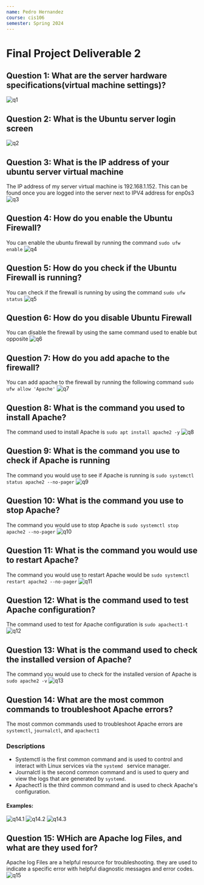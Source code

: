 ```yaml
---
name: Pedro Hernandez
course: cis106
semester: Spring 2024
---
```


# Final Project Deliverable 2

## Question 1: What are the server hardware specifications(virtual machine settings)?
![q1](question1.png)

## Question 2: What is the Ubuntu server login screen
![q2](question2.png)

## Question 3: What is the IP address of your ubuntu server virtual machine
The IP address of my server virtual machine is 192.168.1.152. This can be found once you are logged into the server next to IPV4 address for enp0s3
![q3](question3.png)

## Question 4: How do you enable the Ubuntu Firewall?
You can enable the ubuntu firewall by running the command `sudo ufw enable`
![q4](question4.png)

## Question 5: How do you check if the Ubuntu Firewall is running?
You can check if the firewall is running by using the command `sudo ufw status`
![q5](question5.png)

## Question 6: How do you disable Ubuntu Firewall
You can disable the firewall by using the same command used to enable but opposite
![q6](question6.png)

## Question 7: How do you add apache to the firewall?
You can add apache to the firewall by running the following command `sudo ufw allow 'Apache'`
![q7](Question7.png)

## Question 8: What is the command you used to install Apache?
The command used to install Apache is `sudo apt install apache2 -y`
![q8](question8.png)

## Question 9: What is the command you use to check if Apache is running
The command you would use to see if Apache is running is `sudo systemctl status apache2 --no-pager`
![q9](question9.png)

## Question 10: What is the command you use to stop Apache?
The command you would use to stop Apache is `sudo systemctl stop apache2 --no-pager`
![q10](question10.png)

## Question 11: What is the command you would use to restart Apache?
The command you would use to restart Apache would be `sudo systemctl restart apache2 --no-pager`
![q11](question11.png)

## Question 12: What is the command used to test Apache configuration?
The command used to test for Apache configuration is `sudo apachect1-t`
![q12](question12.png)

## Question 13: What is the command used to check the installed version of Apache?
The command you would use to check for the installed version of Apache is `sudo apache2 -v`
![q13](question13.png)

## Question 14: What are the most common commands to troubleshoot Apache errors?
The most common commands used to troubleshoot Apache errors are `systemctl`, `journalctl`, and `apachect1`
### Descriptions
* Systemctl is the first common command and is used to control and interact with Linux services via the `systemd ` service manager.
* Journalctl is the second common command and is used to query and view the logs that are generated by `systemd`.
* Apachect1 is the third common command and is used to check Apache's configuration.

#### Examples:
![q14.1](q14.1.png)
![q14.2](q14.2png.png)
![q14.3](q14.3.png)

## Question 15: WHich are Apache log Files, and what are they used for?
Apache log Files are a helpful resource for troubleshooting. they are used to indicate a specific error with helpful diagnostic messages and error codes.
![q15](q15.png)